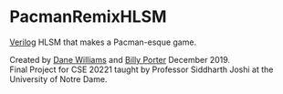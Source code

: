 # PacmanRemixHLSM
[Verilog](https://en.wikipedia.org/wiki/Verilog) HLSM that makes a Pacman-esque game.    
    
Created by [Dane Williams](https://github.com/danerwilliams) and [Billy Porter](https://github.com/billyporter) December 2019.    
Final Project for CSE 20221 taught by Professor Siddharth Joshi at the University of Notre Dame.    
